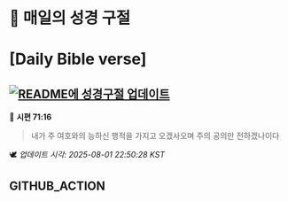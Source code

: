 # 🙏 매일의 성경 구절
# [Daily Bible verse]
## [![README에 성경구절 업데이트](https://github.com/DONGSUKA/first_test/actions/workflows/update-readme-bible.yml/badge.svg)](https://github.com/DONGSUKA/first_test/actions/workflows/update-readme-bible.yml)
<!-- START_BIBLE_VERSE -->
📖 **시편 71:16**
> 내가 주 여호와의 능하신 행적을 가지고 오겠사오며 주의 공의만 전하겠나이다

🕊️ _업데이트 시각: 2025-08-01 22:50:28 KST_
  <!-- END_BIBLE_VERSE -->
## GITHUB_ACTION
